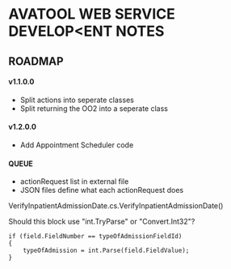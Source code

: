 ﻿# AVATOOL WEB SERVICE DEVELOP<ENT NOTES
## ROADMAP
#### v1.1.0.0
* Split actions into seperate classes
* Split returning the OO2 into a seperate class

#### v1.2.0.0
* Add Appointment Scheduler code



#### QUEUE
* actionRequest list in external file
* JSON files define what each actionRequest does


VerifyInpatientAdmissionDate.cs.VerifyInpatientAdmissionDate()

Should this block use "int.TryParse" or "Convert.Int32"?

    if (field.FieldNumber == typeOfAdmissionFieldId)
    {
        typeOfAdmission = int.Parse(field.FieldValue);
    }

